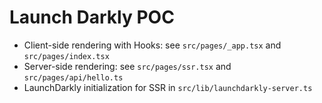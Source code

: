 # Launch Darkly POC

- Client-side rendering with Hooks: see `src/pages/_app.tsx` and `src/pages/index.tsx`
- Server-side rendering: see `src/pages/ssr.tsx` and `src/pages/api/hello.ts`
- LaunchDarkly initialization for SSR in `src/lib/launchdarkly-server.ts`

